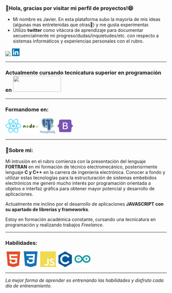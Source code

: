 ### 👋Hola, gracias por visitar mi perfil de proyectos!😄

- Mi nombre es Javier. En esta plataforma subo la mayoría de mis ideas (algunas mas entretenidas que otras🤔) y me gusta experimentar.
- Utilizo <b>twitter</b> como vitácora de aprendizaje para documentar secuencialmente mi progreso/dudas/inquietudes/etc. con respecto a sistemas informáticos y experiencias personales con el rubro.
<div>
<a href="https://twitter.com/juniorhuebra"><img src="https://img.shields.io/twitter/follow/juniorhuebra?color=blue&label=%20twitter&logo=twitter&style=for-the-badge"></img></a>
<a href="https://www.linkedin.com/in/javieremanuelhuebra/"><img src="https://github.com/devicons/devicon/blob/master/icons/linkedin/linkedin-original.svg" width="25px" height="25px"></a>
</div>
<hr>
<div>
<h3>Actualmente cursando tecnicatura superior en programación en <a href="https://www.teclab.edu.ar"><img src="https://global-uploads.webflow.com/5e2f2362e479664d4e15718a/5f29e1ec461f7103ed65d32c_Teclab-case-logo.svg" width="150px" height="50px"></img></a></h3>
<hr>
<h3>Formandome en:</h3>
<img src="https://github.com/devicons/devicon/blob/master/icons/react/react-original.svg" width="50px" height="50px"></img>
<img src="https://github.com/devicons/devicon/blob/master/icons/nodejs/nodejs-original-wordmark.svg" width="50px" height="50px"></img>
<img src="https://github.com/devicons/devicon/blob/master/icons/postgresql/postgresql-plain-wordmark.svg" width="50px" height="50px"></img>
<img src="https://github.com/devicons/devicon/blob/master/icons/bootstrap/bootstrap-plain.svg" width="50px" height="50px"></img>
</div>
<hr>
<h3>🌱Sobre mi:</h3>
Mi intrusión en el rubro comienza con la presentación del lenguaje <b>FORTRAN</b> en mi formación de técnico electromecánico, posteriormente lenguaje <b>C y C++</b> en la carrera de ingeniería electrónica. Conocer a fondo y utilizar estas tecnologías para la estructuración de sistemas embebidos electrónicos me generó mucho interés por programación orientada a objetos e interfaz gráfica para obtener mayor potencial y desarrollo de aplicaciones.

Actualmente me inclino por el desarrollo de aplicaciones <b>JAVASCRIPT con su apartado de librerías y frameworks</b>.

Estoy en formación académica constante, cursando una tecnicatura en programación y realizando trabajos <i>Freelance</i>.
<hr>
<div>
<h3>Habilidades:</h3>
<img src="https://github.com/devicons/devicon/blob/master/icons/html5/html5-plain.svg" width="50px" height="50px"></img>
<img src="https://github.com/devicons/devicon/blob/master/icons/css3/css3-plain.svg" width="50px" height="50px"></img>
<img src="https://github.com/devicons/devicon/blob/master/icons/javascript/javascript-plain.svg" width="50px" height="50px"></img>
<img src="https://github.com/devicons/devicon/blob/master/icons/c/c-plain.svg" width="50px" height="50px"></img>
<img src="https://github.com/devicons/devicon/blob/master/icons/arduino/arduino-original.svg" width="50px" height="50px"></img>
</div>
<hr>
<i>La mejor forma de aprender es entrenando las habilidades y disfruto cada día de entrenamiento.</i>

<!--
**javierhuebra/javierhuebra** is a ✨ _special_ ✨ repository because its `README.md` (this file) appears on your GitHub profile.

Here are some ideas to get you started:

- 🔭 I’m currently working on ...
- 🌱 I’m currently learning ...
- 👯 I’m looking to collaborate on ...
- 🤔 I’m looking for help with ...
- 💬 Ask me about ...
- 📫 How to reach me: ...
- 😄 Pronouns: ...
- ⚡ Fun fact: ...
-->
